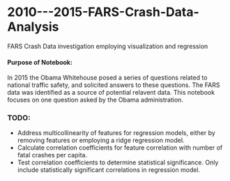 # 2010---2015-FARS-Crash-Data-Analysis
FARS Crash Data investigation employing visualization and regression

#### Purpose of Notebook:

In 2015 the Obama Whitehouse posed a series of questions related to national traffic safety, and solicited answers to these questions. The FARS data was identified as a source of potential relavent data. This notebook focuses on one question asked by the Obama administration.

### TODO:

- Address multicollinearity of features for regression models, either by removing features or employing a ridge regression model.
- Calculate correlation coefficients for feature correlation with number of fatal crashes per capita. 
- Test correlation coefficients to determine statistical significance. Only include statistically significant correlations in regression model.
